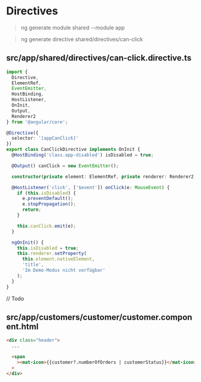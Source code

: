 # Directives

> ng generate module shared --module app

> ng generate directive shared/directives/can-click

## src/app/shared/directives/can-click.directive.ts

```ts
import {
  Directive,
  ElementRef,
  EventEmitter,
  HostBinding,
  HostListener,
  OnInit,
  Output,
  Renderer2
} from '@angular/core';

@Directive({
  selector: '[appCanClick]'
})
export class CanClickDirective implements OnInit {
  @HostBinding('class.app-disabled') isDisabled = true;

  @Output() canClick = new EventEmitter();

  constructor(private element: ElementRef, private renderer: Renderer2) {}

  @HostListener('click', ['$event']) onClick(e: MouseEvent) {
    if (this.isDisabled) {
      e.preventDefault();
      e.stopPropagation();
      return;
    }

    this.canClick.emit(e);
  }

  ngOnInit() {
    this.isDisabled = true;
    this.renderer.setProperty(
      this.element.nativeElement,
      'title',
      'Im Demo-Modus nicht verfügbar'
    );
  }
}
```

// Todo

## src/app/customers/customer/customer.component.html

```html
<div class="header">
  ...

  <span
    ><mat-icon>{{customer?.numberOfOrders | customerStatus}}</mat-icon></span
  >
</div>
```
